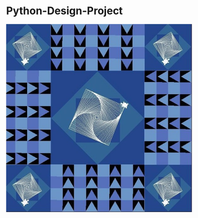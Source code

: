 # Python-Design-Project
<img src="https://github.com/saramargolin/Python-Design-Project/blob/master/Alex.jpg">
